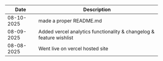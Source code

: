 | Date        | Description                          |
| ----------- | ---------------------------------- |
| 08-10-2025  | made a proper README.md |
| 08-09-2025  | Added vercel analytics functionality & changelog & feature wishlist|
| 08-08-2025  | Went live on vercel hosted site   |
